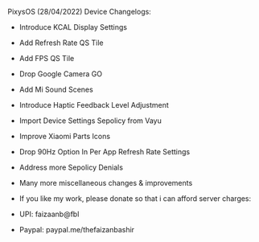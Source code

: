 PixysOS (28/04/2022) Device Changelogs:
- Introduce KCAL Display Settings
- Add Refresh Rate QS Tile
- Add FPS QS Tile
- Drop Google Camera GO
- Add Mi Sound Scenes
- Introduce Haptic Feedback Level Adjustment
- Import Device Settings Sepolicy from Vayu
- Improve Xiaomi Parts Icons
- Drop 90Hz Option In Per App Refresh Rate Settings
- Address more Sepolicy Denials
- Many more miscellaneous changes & improvements

- If you like my work, please donate so that i can afford server charges:
- UPI: faizaanb@fbl
- Paypal: paypal.me/thefaizanbashir

